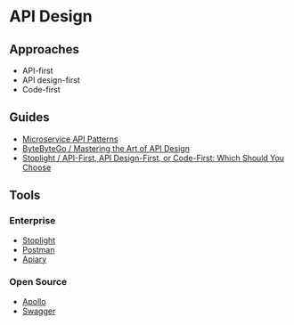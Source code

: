 # API Design

## Approaches

- API-first
- API design-first
- Code-first

## Guides

- [Microservice API Patterns](https://microservice-api-patterns.org)
- [ByteByteGo / Mastering the Art of API Design](https://blog.bytebytego.com/p/api-design)
- [Stoplight / API-First, API Design-First, or Code-First: Which Should You Choose](https://blog.stoplight.io/api-first-api-design-first-or-code-first-which-should-you-choose)

<!--
https://medium.com/@kplaube/api-first-process-and-tools-b16ae90d2a5c
-->

## Tools

### Enterprise

- [Stoplight](https://stoplight.io)
- [Postman](/postman/README.md)
- [Apiary](https://apiary.io)

### Open Source

- [Apollo](/apollo/README.md)
- [Swagger](/swagger/README.md)

<!--
https://github.com/stoplightio/prism
-->
